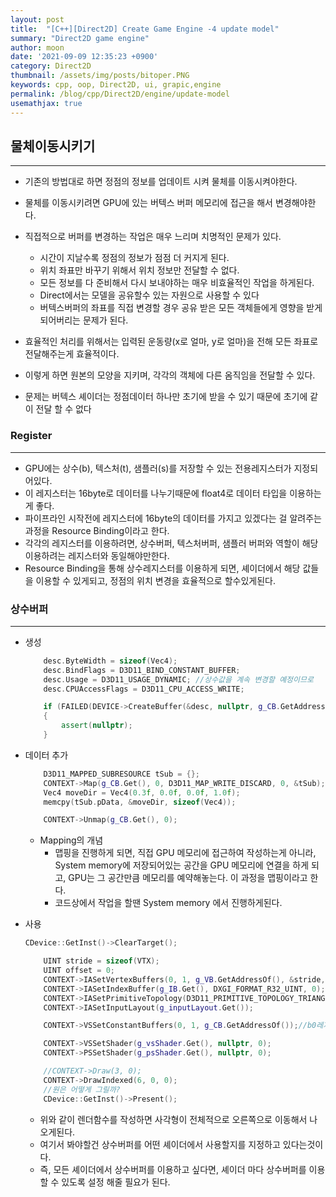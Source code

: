 ```yaml
---
layout: post
title:  "[C++][Direct2D] Create Game Engine -4 update model"
summary: "Direct2D game engine"
author: moon
date: '2021-09-09 12:35:23 +0900'
category: Direct2D
thumbnail: /assets/img/posts/bitoper.PNG
keywords: cpp, oop, Direct2D, ui, grapic,engine
permalink: /blog/cpp/Direct2D/engine/update-model
usemathjax: true
---
```

## 물체이동시키기

---

- 기존의 방법대로 하면 정점의 정보를 업데이트 시켜 물체를 이동시켜야한다.
- 물체를 이동시키려면 GPU에 있는 버텍스 버퍼 메모리에 접근을 해서 변경해야한다.
- 직접적으로 버퍼를 변경하는 작업은 매우 느리며 치명적인 문제가 있다.
    - 시간이 지날수록 정점의 정보가 점점 더 커지게 된다.
    - 위치 좌표만 바꾸기 위해서 위치 정보만 전달할 수 없다.
    - 모든 정보를 다 준비해서 다시 보내야하는 매우 비효율적인 작업을 하게된다.
    - Direct에서는 모델을 공유할수 있는 자원으로 사용할 수 있다
    - 버텍스버퍼의 좌표를 직접 변경할 경우 공유 받은 모든 객체들에게 영향을 받게되어버리는 문제가 된다.
    
- 효율적인 처리를 위해서는 입력된 운동량(x로 얼마, y로 얼마)을 전해 모든 좌표로 전달해주는게 효율적이다.
- 이렇게 하면 원본의 모양을 지키며, 각각의 객체에 다른 옴직임을 전달할 수 있다.
- 문제는 버텍스 셰이더는 정점데이터 하나만 초기에 받을 수 있기 때문에 초기에 같이 전달 할 수 없다

### Register

---

- GPU에는 상수(b), 텍스처(t), 샘플러(s)를 저장할 수 있는 전용레지스터가 지정되어있다.
- 이 레지스터는 16byte로 데이터를 나누기때문에 float4로 데이터 타입을 이용하는게 좋다.
- 파이프라인 시작전에 레지스터에 16byte의 데이터를 가지고 있겠다는 걸 알려주는 과정을 Resource Binding이라고 한다.
- 각각의 레지스터를 이용하려면, 상수버퍼, 텍스처버퍼, 샘플러 버퍼와 역할이 해당 이용하려는 레지스터와 동일해야만한다.
- Resource Binding을 통해 상수레지스터를 이용하게 되면, 셰이더에서 해당 값들을 이용할 수 있게되고, 정점의 위치 변경을 효율적으로 할수있게된다.

### 상수버퍼

---

- 생성
    
    ```cpp
    	desc.ByteWidth = sizeof(Vec4);
    	desc.BindFlags = D3D11_BIND_CONSTANT_BUFFER;
    	desc.Usage = D3D11_USAGE_DYNAMIC; //상수값을 계속 변경할 예정이므로
    	desc.CPUAccessFlags = D3D11_CPU_ACCESS_WRITE;
    
    	if (FAILED(DEVICE->CreateBuffer(&desc, nullptr, g_CB.GetAddressOf())))
    	{
    		assert(nullptr);
    	}
    ```
    
- 데이터 추가
    
    ```cpp
    	D3D11_MAPPED_SUBRESOURCE tSub = {};
    	CONTEXT->Map(g_CB.Get(), 0, D3D11_MAP_WRITE_DISCARD, 0, &tSub);
    	Vec4 moveDir = Vec4(0.3f, 0.0f, 0.0f, 1.0f);
    	memcpy(tSub.pData, &moveDir, sizeof(Vec4));
    
    	CONTEXT->Unmap(g_CB.Get(), 0);
    ```
    
    - Mapping의 개념
        - 맵핑을 진행하게 되면, 직접 GPU 메모리에 접근하여 작성하는게 아니라, System memory에 저장되어있는 공간을 GPU 메모리에 연결을 하게 되고, GPU는 그 공간만큼 메모리를 예약해놓는다. 이 과정을 맵핑이라고 한다.
        - 코드상에서 작업을 할땐 System memory 에서 진행하게된다.
        
- 사용
    
    ```cpp
    CDevice::GetInst()->ClearTarget();
    
    	UINT stride = sizeof(VTX);
    	UINT offset = 0;
    	CONTEXT->IASetVertexBuffers(0, 1, g_VB.GetAddressOf(), &stride, &offset);
    	CONTEXT->IASetIndexBuffer(g_IB.Get(), DXGI_FORMAT_R32_UINT, 0);
    	CONTEXT->IASetPrimitiveTopology(D3D11_PRIMITIVE_TOPOLOGY_TRIANGLELIST);
    	CONTEXT->IASetInputLayout(g_inputLayout.Get());
    
    	CONTEXT->VSSetConstantBuffers(0, 1, g_CB.GetAddressOf());//b0레지스터에 상수버퍼 바인딩
    
    	CONTEXT->VSSetShader(g_vsShader.Get(), nullptr, 0);
    	CONTEXT->PSSetShader(g_psShader.Get(), nullptr, 0);
    
    	//CONTEXT->Draw(3, 0);
    	CONTEXT->DrawIndexed(6, 0, 0);
    	//원은 어떻게 그릴까?
    	CDevice::GetInst()->Present();
    ```
    
    - 위와 같이 렌더함수를 작성하면 사각형이 전체적으로 오른쪽으로 이동해서 나오게된다.
    - 여기서 봐야할건 상수버퍼를 어떤 셰이더에서 사용할지를 지정하고 있다는것이다.
    - 즉, 모든 셰이더에서 상수버퍼를 이용하고 싶다면, 셰이더 마다 상수버퍼를 이용할 수 있도록 설정 해줄 필요가 된다.